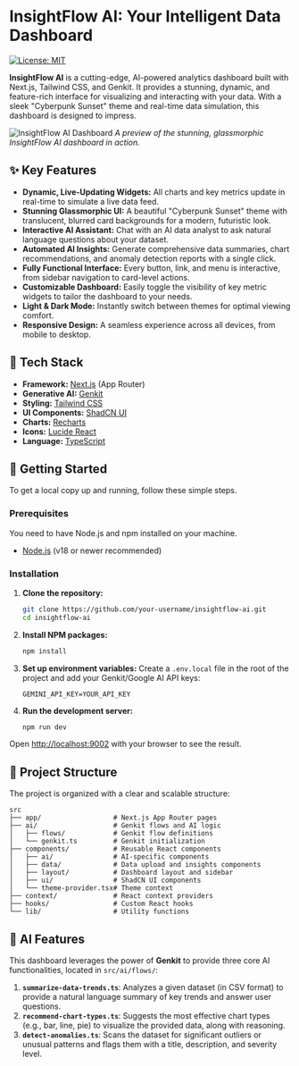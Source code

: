 # InsightFlow AI: Your Intelligent Data Dashboard

[![License: MIT](https://img.shields.io/badge/License-MIT-yellow.svg)](https://opensource.org/licenses/MIT)

**InsightFlow AI** is a cutting-edge, AI-powered analytics dashboard built with Next.js, Tailwind CSS, and Genkit. It provides a stunning, dynamic, and feature-rich interface for visualizing and interacting with your data. With a sleek "Cyberpunk Sunset" theme and real-time data simulation, this dashboard is designed to impress.

![InsightFlow AI Dashboard](<img width="1353" height="623" alt="image" src="https://github.com/user-attachments/assets/dc00dd66-1ba4-4f6a-9ca2-8a55c14608b9" />)
*A preview of the stunning, glassmorphic InsightFlow AI dashboard in action.*

## ✨ Key Features

- **Dynamic, Live-Updating Widgets:** All charts and key metrics update in real-time to simulate a live data feed.
- **Stunning Glassmorphic UI:** A beautiful "Cyberpunk Sunset" theme with translucent, blurred card backgrounds for a modern, futuristic look.
- **Interactive AI Assistant:** Chat with an AI data analyst to ask natural language questions about your dataset.
- **Automated AI Insights:** Generate comprehensive data summaries, chart recommendations, and anomaly detection reports with a single click.
- **Fully Functional Interface:** Every button, link, and menu is interactive, from sidebar navigation to card-level actions.
- **Customizable Dashboard:** Easily toggle the visibility of key metric widgets to tailor the dashboard to your needs.
- **Light & Dark Mode:** Instantly switch between themes for optimal viewing comfort.
- **Responsive Design:** A seamless experience across all devices, from mobile to desktop.

## 🚀 Tech Stack

- **Framework:** [Next.js](https://nextjs.org/) (App Router)
- **Generative AI:** [Genkit](https://firebase.google.com/docs/genkit)
- **Styling:** [Tailwind CSS](https://tailwindcss.com/)
- **UI Components:** [ShadCN UI](https://ui.shadcn.com/)
- **Charts:** [Recharts](https://recharts.org/)
- **Icons:** [Lucide React](https://lucide.dev/)
- **Language:** [TypeScript](https://www.typescriptlang.org/)

## 🏁 Getting Started

To get a local copy up and running, follow these simple steps.

### Prerequisites

You need to have Node.js and npm installed on your machine.
* [Node.js](https://nodejs.org/) (v18 or newer recommended)

### Installation

1.  **Clone the repository:**
    ```bash
    git clone https://github.com/your-username/insightflow-ai.git
    cd insightflow-ai
    ```
2.  **Install NPM packages:**
    ```bash
    npm install
    ```
3. **Set up environment variables:**
   Create a `.env.local` file in the root of the project and add your Genkit/Google AI API keys:
   ```
   GEMINI_API_KEY=YOUR_API_KEY
   ```
4.  **Run the development server:**
    ```bash
    npm run dev
    ```

Open [http://localhost:9002](http://localhost:9002) with your browser to see the result.

## 📂 Project Structure

The project is organized with a clear and scalable structure:

```
src
├── app/                  # Next.js App Router pages
├── ai/                   # Genkit flows and AI logic
│   ├── flows/            # Genkit flow definitions
│   └── genkit.ts         # Genkit initialization
├── components/           # Reusable React components
│   ├── ai/               # AI-specific components
│   ├── data/             # Data upload and insights components
│   ├── layout/           # Dashboard layout and sidebar
│   ├── ui/               # ShadCN UI components
│   └── theme-provider.tsx# Theme context
├── context/              # React context providers
├── hooks/                # Custom React hooks
└── lib/                  # Utility functions
```

## 🤖 AI Features

This dashboard leverages the power of **Genkit** to provide three core AI functionalities, located in `src/ai/flows/`:

1.  **`summarize-data-trends.ts`**: Analyzes a given dataset (in CSV format) to provide a natural language summary of key trends and answer user questions.
2.  **`recommend-chart-types.ts`**: Suggests the most effective chart types (e.g., bar, line, pie) to visualize the provided data, along with reasoning.
3.  **`detect-anomalies.ts`**: Scans the dataset for significant outliers or unusual patterns and flags them with a title, description, and severity level.
